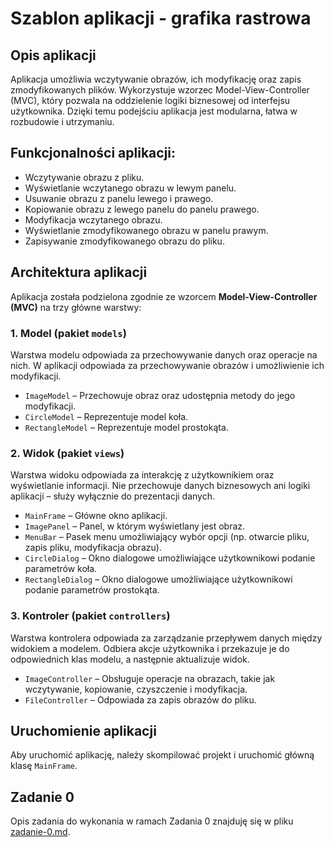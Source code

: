# Szablon aplikacji - grafika rastrowa

## Opis aplikacji
Aplikacja umożliwia wczytywanie obrazów, ich modyfikację oraz zapis zmodyfikowanych plików. 
Wykorzystuje wzorzec Model-View-Controller (MVC), który pozwala na oddzielenie logiki biznesowej od interfejsu użytkownika.
Dzięki temu podejściu aplikacja jest modularna, łatwa w rozbudowie i utrzymaniu.

## Funkcjonalności aplikacji:
- Wczytywanie obrazu z pliku.
- Wyświetlanie wczytanego obrazu w lewym panelu.
- Usuwanie obrazu z panelu lewego i prawego.
- Kopiowanie obrazu z lewego panelu do panelu prawego.
- Modyfikacja wczytanego obrazu.
- Wyświetlanie zmodyfikowanego obrazu w panelu prawym.
- Zapisywanie zmodyfikowanego obrazu do pliku.

## Architektura aplikacji
Aplikacja została podzielona zgodnie ze wzorcem **Model-View-Controller (MVC)** na trzy główne warstwy:

### 1. Model (pakiet `models`)
Warstwa modelu odpowiada za przechowywanie danych oraz operacje na nich. 
W aplikacji odpowiada za przechowywanie obrazów i umożliwienie ich modyfikacji.
- `ImageModel` – Przechowuje obraz oraz udostępnia metody do jego modyfikacji.
- `CircleModel` – Reprezentuje model koła.
- `RectangleModel` – Reprezentuje model prostokąta.

### 2. Widok (pakiet `views`)
Warstwa widoku odpowiada za interakcję z użytkownikiem oraz wyświetlanie informacji. 
Nie przechowuje danych biznesowych ani logiki aplikacji – służy wyłącznie do prezentacji danych.
- `MainFrame` – Główne okno aplikacji.
- `ImagePanel` – Panel, w którym wyświetlany jest obraz.
- `MenuBar` – Pasek menu umożliwiający wybór opcji (np. otwarcie pliku, zapis pliku, modyfikacja obrazu).
- `CircleDialog` – Okno dialogowe umożliwiające użytkownikowi podanie parametrów koła.
- `RectangleDialog` – Okno dialogowe umożliwiające użytkownikowi podanie parametrów prostokąta.

### 3. Kontroler (pakiet `controllers`)
Warstwa kontrolera odpowiada za zarządzanie przepływem danych między widokiem a modelem.
Odbiera akcje użytkownika i przekazuje je do odpowiednich klas modelu, a następnie aktualizuje widok.
- `ImageController` – Obsługuje operacje na obrazach, takie jak wczytywanie, kopiowanie, czyszczenie i modyfikacja.
- `FileController` – Odpowiada za zapis obrazów do pliku.

## Uruchomienie aplikacji
Aby uruchomić aplikację, należy skompilować projekt i uruchomić główną klasę `MainFrame`.

## Zadanie 0 
Opis zadania do wykonania w ramach Zadania 0 znajduję się w pliku [zadanie-0.md](zadanie-0.md).
